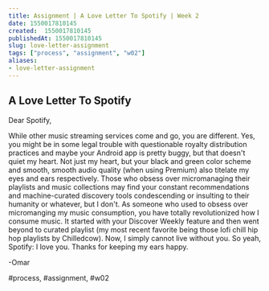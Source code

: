 ```yaml
---
title: Assignment | A Love Letter To Spotify | Week 2
date: 1550017810145
created:  1550017810145
publishedAt: 1550017810145
slug: love-letter-assignment
tags: ["process", "assignment", "w02"]
aliases:
- love-letter-assignment
---
```


## A Love Letter To Spotify

Dear Spotify,

While other music streaming services come and go, you are different. Yes, you might be in some legal trouble with questionable royalty distribution practices and maybe your Android app is pretty buggy, but that doesn't quiet my heart. Not just my heart, but your black and green color scheme and smooth, smooth audio quality (when using Premium) also titelate my eyes and ears respectively. Those who obsess over micromanaging their playlists and music collections may find your constant recommendations and machine-curated discovery tools condescending or insulting to their humanity or whatever, but I don't. As someone who used to obsess over micromanging my music consumption, you have totally revolutionized how I consume music. It started with your Discover Weekly feature and then went beyond to curated playlist (my most recent favorite being those lofi chill hip hop playlists by Chilledcow). Now, I simply cannot live without you. So yeah, Spotify: I love you. Thanks for keeping my ears happy.

-Omar

#process, #assignment, #w02
